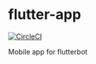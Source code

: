 # flutter-app

[![CircleCI](https://circleci.com/gh/lathonez/flutter-app.svg?style=shield)](https://circleci.com/gh/lathonez/flutter-app)

Mobile app for flutterbot
